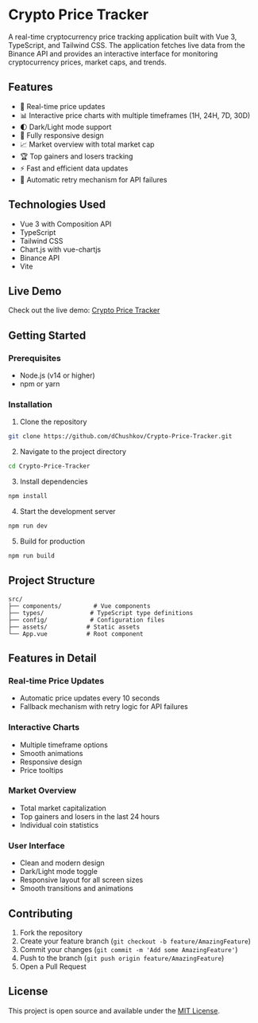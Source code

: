# Crypto Price Tracker

A real-time cryptocurrency price tracking application built with Vue 3, TypeScript, and Tailwind CSS. The application fetches live data from the Binance API and provides an interactive interface for monitoring cryptocurrency prices, market caps, and trends.

## Features

- 🚀 Real-time price updates
- 📊 Interactive price charts with multiple timeframes (1H, 24H, 7D, 30D)
- 🌓 Dark/Light mode support
- 📱 Fully responsive design
- 📈 Market overview with total market cap
- 🏆 Top gainers and losers tracking
- ⚡ Fast and efficient data updates
- 🔄 Automatic retry mechanism for API failures

## Technologies Used

- Vue 3 with Composition API
- TypeScript
- Tailwind CSS
- Chart.js with vue-chartjs
- Binance API
- Vite

## Live Demo

Check out the live demo: [Crypto Price Tracker](https://glittering-unicorn-53eb17.netlify.app)

## Getting Started

### Prerequisites

- Node.js (v14 or higher)
- npm or yarn

### Installation

1. Clone the repository
```bash
git clone https://github.com/dChushkov/Crypto-Price-Tracker.git
```

2. Navigate to the project directory
```bash
cd Crypto-Price-Tracker
```

3. Install dependencies
```bash
npm install
```

4. Start the development server
```bash
npm run dev
```

5. Build for production
```bash
npm run build
```

## Project Structure

```
src/
├── components/         # Vue components
├── types/             # TypeScript type definitions
├── config/            # Configuration files
├── assets/           # Static assets
└── App.vue           # Root component
```

## Features in Detail

### Real-time Price Updates
- Automatic price updates every 10 seconds
- Fallback mechanism with retry logic for API failures

### Interactive Charts
- Multiple timeframe options
- Smooth animations
- Responsive design
- Price tooltips

### Market Overview
- Total market capitalization
- Top gainers and losers in the last 24 hours
- Individual coin statistics

### User Interface
- Clean and modern design
- Dark/Light mode toggle
- Responsive layout for all screen sizes
- Smooth transitions and animations

## Contributing

1. Fork the repository
2. Create your feature branch (`git checkout -b feature/AmazingFeature`)
3. Commit your changes (`git commit -m 'Add some AmazingFeature'`)
4. Push to the branch (`git push origin feature/AmazingFeature`)
5. Open a Pull Request

## License

This project is open source and available under the [MIT License](LICENSE).
